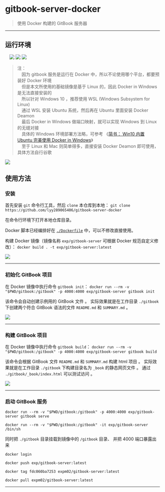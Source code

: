 # gitbook-server-docker

> 使用 Docker 构建的 GitBook 服务器

------

## 运行环境

　![](https://img.shields.io/badge/Platform-Windows%2010%20x64-brightgreen.svg) ![](https://img.shields.io/badge/Platform-Linux%20x64-brightgreen.svg) ![](https://img.shields.io/badge/Platform-Mac%20x64-brightgreen.svg) 


> 注：
<br/>　因为 gitbook 服务是运行在 Docker 中，所以不论使用哪个平台，都要预装好 Docker 环境
<br/>　但是本文所使用的基础镜像是基于 Linux 的，因此 Docker in Windows 是无法直接安装的
<br/>　所以针对 Windows 10 ，推荐使用 WSL (Windows Subsystem for Linux)
<br/>　通过 WSL 安装 Ubuntu 系统，然后再在 Ubuntu 里面安装 Docker Deamon
<br/>　最后 Docker in Windows 做端口映射，就可以实现 Windows 到 Linux 的无缝对接
<br/>　具体的 Windows 环境部署方法略，可参考 《[简书： Win10 内置 Ubuntu 完美使用 Docker in Windows](https://www.jianshu.com/p/97d16b68045f)》
<br/>　至于 Linux 和 Mac 则简单得多，直接安装 Docker Deamon 即可使用，具体方法自行谷歌


![](https://github.com/lyy289065406/gitbook-server-docker/blob/master/img/00.png)


## 使用方法

### 安装

首先安装 `git` 命令行工具，然后 `clone` 本仓库到本地：
`git clone https://github.com/lyy289065406/gitbook-server-docker`


在命令行环境下打开本地仓库目录。


Docker 脚本已经编排好在 [`./Dockerfile`](https://github.com/lyy289065406/gitbook-server-docker/blob/master/Dockerfile) 中，可以不修改直接使用。


构建 Docker 镜像（镜像名称 `exp/gitbook-server` 可根据 Docker 规范自定义修改）：
`docker build . -t exp/gitbook-server:latest`

![](https://github.com/lyy289065406/gitbook-server-docker/blob/master/img/01.png)

------
### 初始化 GitBook 项目

在 Docker 镜像中执行命令 `gitbook init`：
`docker run --rm -v "$PWD/gitbook:/gitbook" -p 4000:4000 exp/gitbook-server gitbook init`

该命令会自动创建示例用的 GitBook 文件 。
实际效果就是在工作目录 `./gitbook` 下创建两个符合 GitBook 语法的文件 `README.md` 和 `SUMMARY.md` 。

![](https://github.com/lyy289065406/gitbook-server-docker/blob/master/img/02.png)


------
### 构建 GitBook 项目

在 Docker 镜像中执行命令 `gitbook build`：
`docker run --rm -v "$PWD/gitbook:/gitbook" -p 4000:4000 exp/gitbook-server gitbook build`

该命令会根据 GitBook 文件 `README.md` 和 `SUMMARY.md` 构建 html 项目 。
实际效果就是在工作目录 `./gitbook` 下构建目录名为 `_book` 的静态网页文件 。
通过 `./gitbook/_book/index.html` 可以测试访问 。

![](https://github.com/lyy289065406/gitbook-server-docker/blob/master/img/03.png)

------
### 启动 GitBook 服务

`docker run --rm -v "$PWD/gitbook:/gitbook" -p 4000:4000 exp/gitbook-server gitbook serve`


`docker run --rm -v "$PWD/gitbook:/gitbook" -it exp/gitbook-server /bin/sh`

同时把 `./gitbook` 目录挂载到镜像中的 `/gitbook` 目录、 并把 4000 端口暴露出来


`docker login`

`docker push exp/gitbook-server:latest`


`docker tag fdc060ba7253 expm02/gitbook-server:latest`


`docker pull expm02/gitbook-server:latest`


------